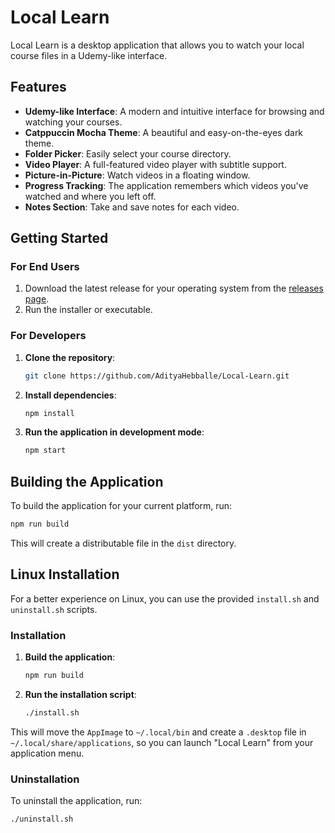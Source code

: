 # Local Learn

Local Learn is a desktop application that allows you to watch your local course files in a Udemy-like interface.

## Features

*   **Udemy-like Interface**: A modern and intuitive interface for browsing and watching your courses.
*   **Catppuccin Mocha Theme**: A beautiful and easy-on-the-eyes dark theme.
*   **Folder Picker**: Easily select your course directory.
*   **Video Player**: A full-featured video player with subtitle support.
*   **Picture-in-Picture**: Watch videos in a floating window.
*   **Progress Tracking**: The application remembers which videos you've watched and where you left off.
*   **Notes Section**: Take and save notes for each video.

## Getting Started

### For End Users

1.  Download the latest release for your operating system from the [releases page](https://github.com/AdityaHebballe/Local-Learn/releases).
2.  Run the installer or executable.

### For Developers

1.  **Clone the repository**:
    ```bash
    git clone https://github.com/AdityaHebballe/Local-Learn.git
    ```
2.  **Install dependencies**:
    ```bash
    npm install
    ```
3.  **Run the application in development mode**:
    ```bash
    npm start
    ```

## Building the Application

To build the application for your current platform, run:

```bash
npm run build
```

This will create a distributable file in the `dist` directory.

## Linux Installation

For a better experience on Linux, you can use the provided `install.sh` and `uninstall.sh` scripts.

### Installation

1.  **Build the application**:
    ```bash
    npm run build
    ```
2.  **Run the installation script**:
    ```bash
    ./install.sh
    ```

This will move the `AppImage` to `~/.local/bin` and create a `.desktop` file in `~/.local/share/applications`, so you can launch "Local Learn" from your application menu.

### Uninstallation

To uninstall the application, run:

```bash
./uninstall.sh
```
